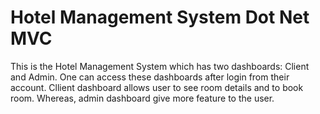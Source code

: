# Hotel Management System Dot Net MVC
This is the Hotel Management System which has two dashboards: Client and Admin. One can access these dashboards after login from their account. Cllient dashboard allows user to see room details and to book room. Whereas, admin dashboard give more feature to the user.
